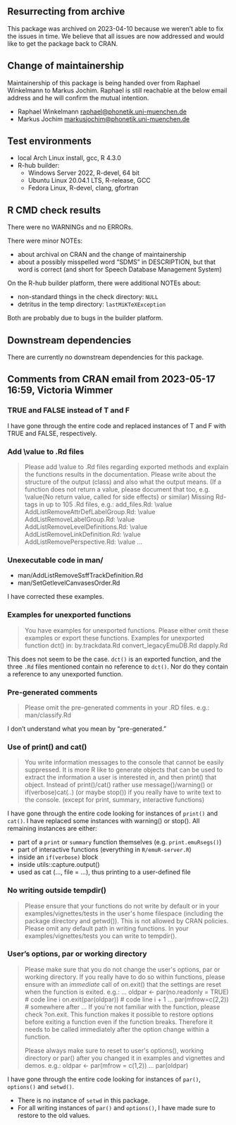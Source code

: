 ## Resurrecting from archive

This package was archived on 2023-04-10 because we weren’t able to fix the
issues in time. We believe that all issues are now addressed and would like to
get the package back to CRAN.

## Change of maintainership

Maintainership of this package is being handed over from Raphael Winkelmann to
Markus Jochim. Raphael is still reachable at the below email address and he will
confirm the mutual intention.

* Raphael Winkelmann <raphael@phonetik.uni-muenchen.de>
* Markus Jochim <markusjochim@phonetik.uni-muenchen.de>

## Test environments

* local Arch Linux install, gcc, R 4.3.0
* R-hub builder:
  * Windows Server 2022, R-devel, 64 bit
  * Ubuntu Linux 20.04.1 LTS, R-release, GCC
  * Fedora Linux, R-devel, clang, gfortran

## R CMD check results

There were no WARNINGs and no ERRORs.

There were minor NOTEs:

- about archival on CRAN and the change of maintainership
- about a possibly misspelled word “SDMS” in DESCRIPTION, but that word is
  correct (and short for Speech Database Management System)

On the R-hub builder platform, there were additional NOTEs about:

- non-standard things in the check directory: `NULL`
- detritus in the temp directory: `lastMiKTeXException`

Both are probably due to bugs in the builder platform.

## Downstream dependencies

There are currently no downstream dependencies for this package.

## Comments from CRAN email from 2023-05-17 16:59, Victoria Wimmer

### TRUE and FALSE instead of T and F

I have gone through the entire code and replaced instances of T and F with TRUE
and FALSE, respectively.


### Add \value to .Rd files

> Please add \value to .Rd files regarding exported methods and explain the functions results in the documentation. Please write about the structure of the output (class) and also what the output means. (If a function does not return a value, please document that too, e.g. \value{No return value, called for side effects} or similar)
> Missing Rd-tags in up to 105 .Rd files, e.g.:
>      add_files.Rd: \value
>      AddListRemoveAttrDefLabelGroup.Rd: \value
>      AddListRemoveLabelGroup.Rd: \value
>      AddListRemoveLevelDefinitions.Rd: \value
>      AddListRemoveLinkDefinition.Rd: \value
>      AddListRemovePerspective.Rd: \value
>     ...


### Unexecutable code in man/

- man/AddListRemoveSsffTrackDefinition.Rd
- man/SetGetlevelCanvasesOrder.Rd

I have corrected these examples.


### Examples for unexported functions

> You have examples for unexported functions. Please either omit these examples or export these functions.
> Examples for unexported function
>   dct() in:
>      by.trackdata.Rd
>      convert_legacyEmuDB.Rd
>      dapply.Rd

This does not seem to be the case. `dct()` is an exported function, and the three
`.Rd` files mentioned contain no reference to `dct()`. Nor do they contain a
reference to any unexported function.


### Pre-generated comments

> Please omit the pre-generated comments in your .RD files. e.g.: man/classify.Rd

I don’t understand what you mean by “pre-generated.”


### Use of print() and cat()

> You write information messages to the console that cannot be easily suppressed. It is more R like to generate objects that can be used to extract the information a user is interested in, and then print() that object.
> Instead of print()/cat() rather use message()/warning()  or if(verbose)cat(..) (or maybe stop()) if you really have to write text to the console.
> (except for print, summary, interactive functions)

I have gone through the entire code looking for instances of `print()` and `cat()`.
I have replaced some instances with warning() or stop(). All remaining instances are either:

- part of a `print` or `summary` function themselves (e.g. `print.emuRsegs()`)
- part of interactive functions (everything in `R/emuR-server.R`)
- inside an `if(verbose)` block
- inside utils::capture.output()
- used as cat (..., file = ...), thus printing to a user-defined file


### No writing outside tempdir()

> Please ensure that your functions do not write by default or in your examples/vignettes/tests in the user's home filespace (including the package directory and getwd()). This is not allowed by CRAN policies.
> Please omit any default path in writing functions. In your examples/vignettes/tests you can write to tempdir().


### User’s options, par or working directory

> Please make sure that you do not change the user's options, par or working directory. If you really have to do so within functions, please ensure with an *immediate* call of on.exit() that the settings are reset when the function is exited. e.g.:
> ...
> oldpar <- par(no.readonly = TRUE)    # code line i
> on.exit(par(oldpar))            # code line i + 1
> ...
> par(mfrow=c(2,2))            # somewhere after
> ...
> If you're not familiar with the function, please check ?on.exit. This function makes it possible to restore options before exiting a function even if the function breaks. Therefore it needs to be called immediately after the option change within a function.
> 
> Please always make sure to reset to user's options(), working directory or par() after you changed it in examples and vignettes and demos.
> e.g.:
> oldpar <- par(mfrow = c(1,2))
> ...
> par(oldpar)

I have gone through the entire code looking for instances of `par()`, `options()` and `setwd()`.

- There is no instance of `setwd` in this package.
- For all writing instances of `par()` and `options()`, I have made sure to restore to the old values.
